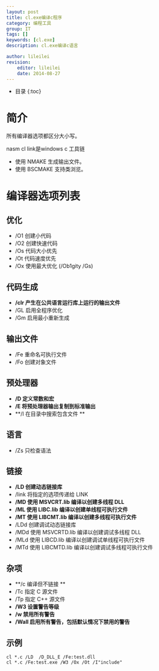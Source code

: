 ```yaml
---
layout: post
title: cl.exe编译c程序
category: 编程工具
group: IT
tags: []
keywords: [cl.exe]
description: cl.exe编译c语言

author: lileilei
revision:
    editor: lileilei
    date: 2014-08-27
---
```


* 目录
{:toc}

# 简介

所有编译器选项都区分大小写。

nasm cl link是windows c 工具链

+ 使用 NMAKE 生成输出文件。
+ 使用 BSCMAKE 支持类浏览。

# 编译器选项列表

## 优化

+ /O1 创建小代码 
+ /O2 创建快速代码 
+ /Os 代码大小优先 
+ /Ot 代码速度优先 
+ /Ox 使用最大优化 (/Ob1gity /Gs) 

## 代码生成

+ **/clr 产生在公共语言运行库上运行的输出文件**
+ /GL 启用全程序优化 
+ /Gm 启用最小重新生成 

## 输出文件

+ /Fe 重命名可执行文件 
+ /Fo 创建对象文件 


## 预处理器

+ **/D 定义常数和宏** 
+ **/E 将预处理器输出复制到标准输出** 
+ **/I 在目录中搜索包含文件 **

## 语言

+ /Zs 只检查语法 

## 链接

+ **/LD 创建动态链接库** 
+ /link 将指定的选项传递给 LINK 
+ **/MD 使用 MSVCRT.lib 编译以创建多线程 DLL**
+ **/ML 使用 LIBC.lib 编译以创建单线程可执行文件**
+ **/MT 使用 LIBCMT.lib 编译以创建多线程可执行文件**
+ /LDd 创建调试动态链接库
+ /MDd 使用 MSVCRTD.lib 编译以创建调试多线程 DLL 
+ /MLd 使用 LIBCD.lib 编译以创建调试单线程可执行文件 
+ /MTd 使用 LIBCMTD.lib 编译以创建调试多线程可执行文件 

## 杂项

+ **/c 编译但不链接 **
+ /Tc 指定 C 源文件 
+ /Tp 指定 C++ 源文件 
+ **/W3 设置警告等级** 
+ **/w 禁用所有警告** 
+ **/Wall 启用所有警告，包括默认情况下禁用的警告**


## 示例

~~~batch
cl *.c /LD  /D_DLL_E /Fe:test.dll
cl *.c /Fe:test.exe /W3 /Ox /Ot /I"include"
~~~
